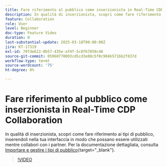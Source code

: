 ```yaml
---
title: Fare riferimento al pubblico come inserzionista in Real-Time CDP Collaboration
description: In qualità di inserzionista, scopri come fare riferimento ai tipi di pubblico, inserendoli nella tua interfaccia in modo che possano essere utilizzati mentre collabori con i partner.
feature: Collaboration
role: User
level: Beginner
doc-type: Feature Video
duration: 0
last-substantial-update: 2025-03-18T00:00:00Z
jira: KT-17319
exl-id: 70fde622-0b57-435e-af4f-5c8f67859c48
source-git-commit: 05960770003cd5cd3e08c5f0c984b571bb2f837d
workflow-type: tm+mt
source-wordcount: '75'
ht-degree: 0%

---
```


# Fare riferimento al pubblico come inserzionista in Real-Time CDP Collaboration

In qualità di inserzionista, scopri come fare riferimento ai tipi di pubblico, inserendoli nella tua interfaccia in modo che possano essere utilizzati mentre collabori con i partner. Per la documentazione dettagliata, consulta [Importare e gestire i tipi di pubblico](https://experienceleague.adobe.com/it/docs/real-time-cdp-collaboration/using/setup/onboard-audiences){target="_blank"}.

>[!VIDEO](https://video.tv.adobe.com/v/3452217/?learn=on&enablevpops)
